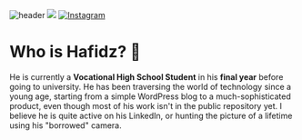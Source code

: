 ![header](https://github.com/user-attachments/assets/9ecd2eec-a55b-4a84-8263-d5d6f96d936c)
[![](https://visitcount.itsvg.in/api?id=hafidzmrizky&icon=0&color=0)](https://visitcount.itsvg.in)
[![Instagram](https://img.shields.io/badge/Instagram-%23E4405F.svg?logo=Instagram&logoColor=white)](https://instagram.com/hafidzmrizky) 
# **Who is Hafidz?** 🤫
He is currently a **Vocational High School Student** in his **final year** before going to university. He has been traversing the world of technology since a young age, starting from a simple WordPress blog to a much-sophisticated product, even though most of his work isn't in the public repository yet. I believe he is quite active on his LinkedIn, or hunting the picture of a lifetime using his "borrowed" camera. 




<!--
**hafidzmrizky/hafidzmrizky** is a ✨ _special_ ✨ repository because its `README.md` (this file) appears on your GitHub profile.

# 📊 GitHub Stats:
![](https://github-readme-stats.vercel.app/api?username=hafidzmrizky&theme=dark&hide_border=false&include_all_commits=false&count_private=false)<br/>
![](https://github-readme-streak-stats.herokuapp.com/?user=hafidzmrizky&theme=dark&hide_border=false)<br/>
![](https://github-readme-stats.vercel.app/api/top-langs/?username=hafidzmrizky&theme=dark&hide_border=false&include_all_commits=false&count_private=false&layout=compact)

### 🔝 Top Contributed Repo
![](https://github-contributor-stats.vercel.app/api?username=hafidzmrizky&limit=5&theme=dark&combine_all_yearly_contributions=true)


Here are some ideas to get you started:

- 🔭 I’m currently working on ...
- 🌱 I’m currently learning ...
- 👯 I’m looking to collaborate on ...
- 🤔 I’m looking for help with ...
- 💬 Ask me about ...
- 📫 How to reach me: ...
- 😄 Pronouns: ...
- ⚡ Fun fact: ...
-->
